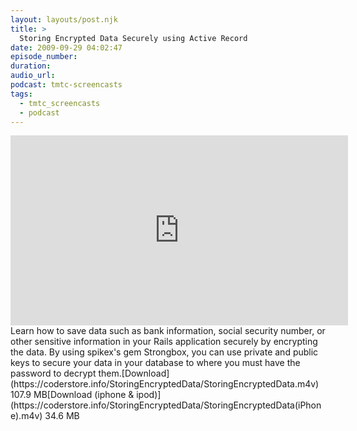 ```yaml
---
layout: layouts/post.njk
title: >
  Storing Encrypted Data Securely using Active Record
date: 2009-09-29 04:02:47
episode_number:
duration:
audio_url:
podcast: tmtc-screencasts
tags:
  - tmtc_screencasts
  - podcast
---
```


<object width="540" height="304"><param name="allowfullscreen" value="true">

<param name="allowscriptaccess" value="always">
<param name="movie" value="https://vimeo.com/moogaloop.swf?clip_id=6808582&amp;server=vimeo.com&amp;show_title=0&amp;show_byline=0&amp;show_portrait=0&amp;color=00ADEF&amp;fullscreen=1">
<embed src="https://vimeo.com/moogaloop.swf?clip_id=6808582&amp;server=vimeo.com&amp;show_title=0&amp;show_byline=0&amp;show_portrait=0&amp;color=00ADEF&amp;fullscreen=1" type="application/x-shockwave-flash" allowfullscreen="true" allowscriptaccess="always" width="540" height="304"></embed></object>Learn how to save data such as bank information, social security number, or other sensitive information in your Rails application securely by encrypting the data. By using spikex's gem Strongbox, you can use private and public keys to secure your data in your database to where you must have the password to decrypt them.[Download](https://coderstore.info/StoringEncryptedData/StoringEncryptedData.m4v) 107.9 MB[Download (iphone & ipod)](https://coderstore.info/StoringEncryptedData/StoringEncryptedData(iPhone).m4v) 34.6 MB
